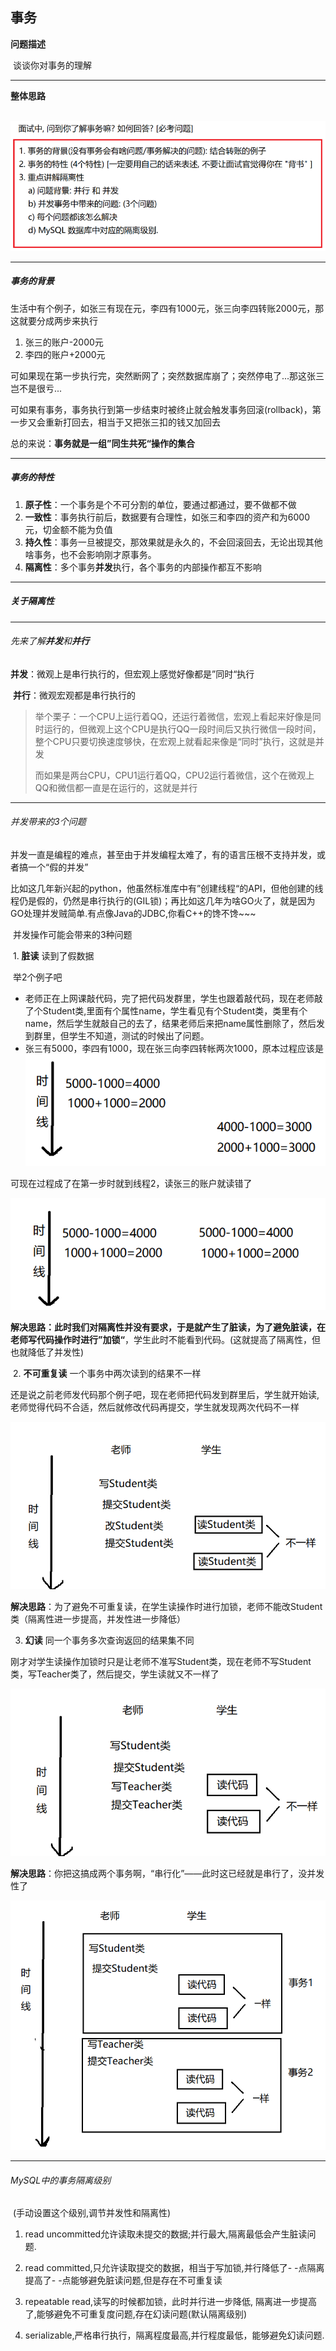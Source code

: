 ## 事务

**问题描述**	

​	谈谈你对事务的理解

---

**整体思路**

​	![Snipaste_2020-05-11_17-36-20](.\Images\Snipaste_2020-05-11_17-36-20.png)

---

##### 事务的背景

​	生活中有个例子，如张三有现在元，李四有1000元，张三向李四转账2000元，那这就要分成两步来执行

1. 张三的账户-2000元
2. 李四的账户+2000元

可如果现在第一步执行完，突然断网了；突然数据库崩了；突然停电了...那这张三岂不是很亏...

可如果有事务，事务执行到第一步结束时被终止就会触发事务回滚(rollback)，第一步又会重新打回去，相当于又把张三扣的钱又加回去

总的来说：**事务就是一组”同生共死“操作的集合**

---

##### 事务的特性

1. **原子性**：一个事务是个不可分割的单位，要通过都通过，要不做都不做
2. **一致性**：事务执行前后，数据要有合理性，如张三和李四的资产和为6000元，切金额不能为负值
3. **持久性**：事务一旦被提交，那效果就是永久的，不会回滚回去，无论出现其他啥事务，也不会影响刚才原事务。
4. **隔离性**：多个事务**并发**执行，各个事务的内部操作都互不影响

---

##### 关于隔离性

---

###### 先来了解**并发**和**并行**

​	**并发**：微观上是串行执行的，但宏观上感觉好像都是”同时“执行

​	**并行**：微观宏观都是串行执行的

> 举个栗子：一个CPU上运行着QQ，还运行着微信，宏观上看起来好像是同时运行的，但微观上这个CPU是执行QQ一段时间后又执行微信一段时间，整个CPU只要切换速度够快，在宏观上就看起来像是“同时”执行，这就是并发
>
> 而如果是两台CPU，CPU1运行着QQ，CPU2运行着微信，这个在微观上QQ和微信都一直是在运行的，这就是并行

---

###### 并发带来的3个问题

​	并发一直是编程的难点，甚至由于并发编程太难了，有的语言压根不支持并发，或者搞一个“假的并发”

​	比如这几年新兴起的python，他虽然标准库中有”创建线程“的API，但他创建的线程仍是假的，仍然是串行执行的(GIL锁)；再比如这几年为啥GO火了，就是因为GO处理并发贼简单.有点像Java的JDBC,你看C++的馋不馋~~~

​	并发操作可能会带来的3种问题

​	 	1. **脏读**	读到了假数据

​				举2个例子吧

* 老师正在上网课敲代码，完了把代码发群里，学生也跟着敲代码，现在老师敲了个Student类,里面有个属性name，学生看见有个Student类，类里有个name，然后学生就敲自己的去了，结果老师后来把name属性删除了，然后发到群里，但学生不知道，测试的时候出了问题。
* 张三有5000，李四有1000，现在张三向李四转帐两次1000，原本过程应该是![1588854774895](.\Images\1588854774895.png)

可现在过程成了在第一步时就到线程2，读张三的账户就读错了

![1588854979035](.\Images\1588854979035.png)

**解决思路：**此时我们对隔离性并没有要求，于是就产生了脏读，为了避免脏读，在老师写代码操作时进行**”加锁“**，学生此时不能看到代码。(这就提高了隔离性，但也就降低了并发性)

​	2. **不可重复读**	一个事务中两次读到的结果不一样

​		还是说之前老师发代码那个例子吧，现在老师把代码发到群里后，学生就开始读,老师觉得代码不合适，然后就修改代码再提交，学生就发现两次代码不一样

![1588855548889](.\Images\1588855548889.png)

**解决思路**：为了避免不可重复读，在学生读操作时进行加锁，老师不能改Student类（隔离性进一步提高，并发性进一步降低）

3. **幻读**	同一个事务多次查询返回的结果集不同

​		刚才对学生读操作加锁时只是让老师不准写Student类，现在老师不写Student类，写Teacher类了，然后提交，学生读就又不一样了

![1588856382847](.\Images\1588856382847.png)

**解决思路**：你把这搞成两个事务啊，“串行化”——此时这已经就是串行了，没并发性了

![1588856678852](.\Images\1588856678852.png)

---

###### MySQL中的事务隔离级别

​	(手动设置这个级别,调节并发性和隔离性)

1. read uncommitted允许读取未提交的数据;并行最大,隔离最低会产生脏读问题.

2. read committed,只允许读取提交的数据，相当于写加锁,并行降低了- -点隔离提高了- -点能够避免脏读问题,但是存在不可重复读

3. repeatable read,读写的时候都加锁，此时并行进一步降低, 隔离进一步提高 了,能够避免不可重复度问题,存在幻读问题(默认隔离级别)

4. serializable,严格串行执行，隔离程度最高,并行程度最低，能够避免幻读问题.